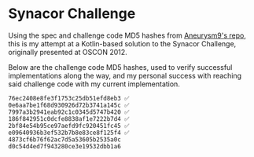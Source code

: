 # Synacor Challenge 

Using the spec and challenge code MD5 hashes from [Aneurysm9's repo](https://github.com/Aneurysm9/vm_challenge/), this is my attempt at a Kotlin-based solution to the Synacor Challenge, originally presented at OSCON 2012.

Below are the challenge code MD5 hashes, used to verify successful implementations along the way, and my personal success with reaching said challenge code with my current implementation.

    76ec2408e8fe3f1753c25db51efd8eb3 ✅
    0e6aa7be1f68d930926d72b3741a145c ✅
    7997a3b2941eab92c1c0345d5747b420 ✅
    186f842951c0dcfe8838af1e7222b7d4 ✅
    2bf84e54b95ce97aefd9fc920451fc45 ✅
    e09640936b3ef532b7b8e83ce8f125f4 ✅
    4873cf6b76f62ac7d5a53605b2535a0c
    d0c54d4ed7f943280ce3e19532dbb1a6
